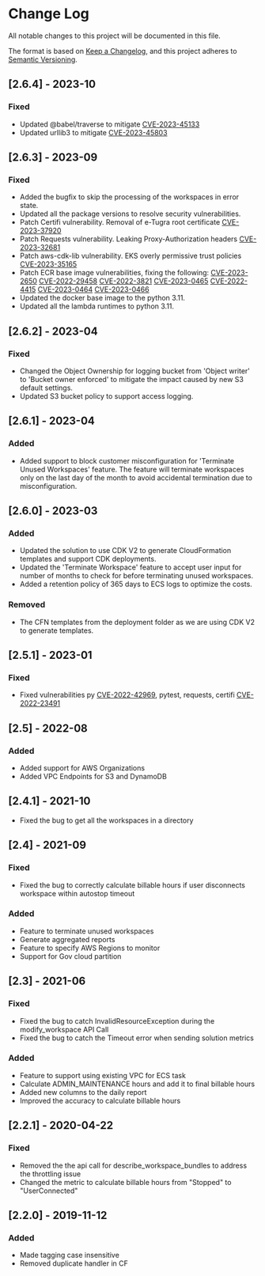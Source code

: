 # Change Log
 All notable changes to this project will be documented in this file.
 
 The format is based on [Keep a Changelog](https://keepachangelog.com/en/1.0.0/),
 and this project adheres to [Semantic Versioning](https://semver.org/spec/v2.0.0.html).

## [2.6.4] - 2023-10
 ### Fixed
 - Updated @babel/traverse to mitigate [CVE-2023-45133](https://github.com/aws-solutions/cost-optimizer-for-amazon-workspaces/pull/61)
 - Updated urllib3 to mitigate [CVE-2023-45803](https://github.com/aws-solutions/cost-optimizer-for-amazon-workspaces/pull/59)

## [2.6.3] - 2023-09
 ### Fixed
 - Added the bugfix to skip the processing of the workspaces in error state.
 - Updated all the package versions to resolve security vulnerabilities.
 - Patch Certifi vulnerability. Removal of e-Tugra root certificate [CVE-2023-37920](https://github.com/advisories/GHSA-xqr8-7jwr-rhp7)
 - Patch Requests vulnerability. Leaking Proxy-Authorization headers [CVE-2023-32681](https://nvd.nist.gov/vuln/detail/CVE-2023-32681)
 - Patch aws-cdk-lib vulnerability. EKS overly permissive trust policies [CVE-2023-35165](https://nvd.nist.gov/vuln/detail/CVE-2023-35165)
 - Patch ECR base image vulnerabilities, fixing the following: [CVE-2023-2650](https://nvd.nist.gov/vuln/detail/CVE-2023-2650) [CVE-2022-29458](https://nvd.nist.gov/vuln/detail/CVE-2022-29458) [CVE-2022-3821](https://nvd.nist.gov/vuln/detail/CVE-2022-3821) [CVE-2023-0465](https://nvd.nist.gov/vuln/detail/CVE-2023-0465) [CVE-2022-4415](https://nvd.nist.gov/vuln/detail/CVE-2022-4415) [CVE-2023-0464](https://nvd.nist.gov/vuln/detail/CVE-2023-0464) [CVE-2023-0466](https://nvd.nist.gov/vuln/detail/CVE-2023-0466)
 - Updated the docker base image to the python 3.11.
 - Updated all the lambda runtimes to python 3.11.

## [2.6.2] - 2023-04
 ### Fixed
 - Changed the Object Ownership for logging bucket from 'Object writer' to 'Bucket owner enforced' to mitigate the impact caused by new S3 default settings.
 - Updated S3 bucket policy to support access logging.
 
## [2.6.1] - 2023-04
 ### Added
 - Added support to block customer misconfiguration for 'Terminate Unused Workspaces' feature. The feature will terminate workspaces only on the last day of the month to avoid accidental termination due to misconfiguration.

## [2.6.0] - 2023-03
 ### Added
 - Updated the solution to use CDK V2 to generate CloudFormation templates and support CDK deployments.
 - Updated the 'Terminate Workspace' feature to accept user input for number of months to check for before terminating unused workspaces.
 - Added a retention policy of 365 days to ECS logs to optimize the costs.

### Removed
- The CFN templates from the deployment folder as we are using CDK V2 to generate templates.

## [2.5.1] - 2023-01
 ### Fixed
 - Fixed vulnerabilities py [CVE-2022-42969](https://nvd.nist.gov/vuln/detail/CVE-2022-42969), pytest, requests, certifi [CVE-2022-23491](https://nvd.nist.gov/vuln/detail/CVE-2022-23491)

 ## [2.5] - 2022-08
 ### Added
 - Added support for AWS Organizations
 - Added VPC Endpoints for S3 and DynamoDB

 ## [2.4.1] - 2021-10
 - Fixed the bug to get all the workspaces in a directory
 
 ## [2.4] - 2021-09
 ### Fixed
 - Fixed the bug to correctly calculate billable hours if user disconnects workspace within autostop timeout
 
 ### Added
 - Feature to terminate unused workspaces
 - Generate aggregated reports
 - Feature to specify AWS Regions to monitor
 - Support for Gov cloud partition
 
 ## [2.3] - 2021-06
 ### Fixed
 - Fixed the bug to catch InvalidResourceException during the modify_workspace API Call
 - Fixed the bug to catch the Timeout error when sending solution metrics
 
 ### Added
 - Feature to support using existing VPC for ECS task
 - Calculate ADMIN_MAINTENANCE hours and add it to final billable hours
 - Added new columns to the daily report
 - Improved the accuracy to calculate billable hours 
 
 ## [2.2.1] - 2020-04-22
 ### Fixed
 - Removed the the api call for describe_workspace_bundles to address the throttling issue
 - Changed the metric to calculate billable hours from "Stopped" to "UserConnected"
 
 ## [2.2.0] - 2019-11-12
 ### Added
- Made tagging case insensitive
- Removed duplicate handler in CF



